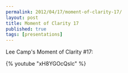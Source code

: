 ```yaml
---
permalink: 2012/04/17/moment-of-clarity-17/
layout: post
title: Moment of Clarity 17
published: true
tags: [presentations]
---
```


Lee Camp's Moment of Clarity #17:

{% youtube "xH8YGOcQsIc" %}
